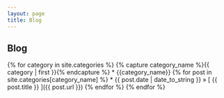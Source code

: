 ```yaml
---
layout: page
title: Blog
---
```


## Blog

{% for category in site.categories %}
    {% capture category_name %}{{ category | first }}{% endcapture %}
    * {{category_name}}
    {% for post in site.categories[category_name] %}
      * {{ post.date | date_to_string }} &raquo; [ {{ post.title }} ]({{ post.url }})
    {% endfor %}
{% endfor %}
